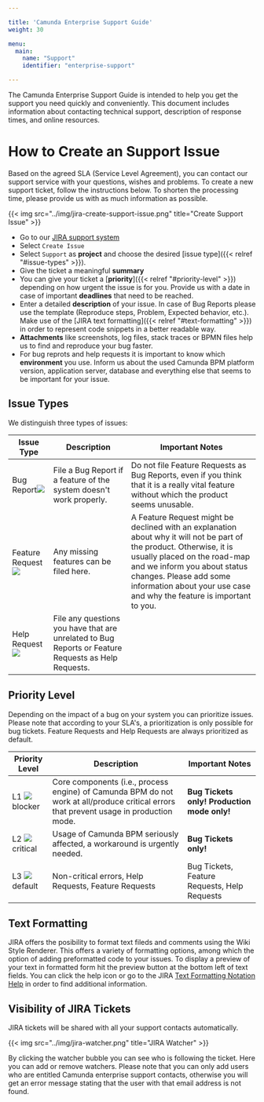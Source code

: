 ```yaml
---

title: 'Camunda Enterprise Support Guide'
weight: 30

menu:
  main:
    name: "Support"
    identifier: "enterprise-support"

---
```


The Camunda Enterprise Support Guide is intended to help you get the support you need quickly and conveniently. This document includes information about contacting technical support, description of response times, and online resources.


# How to Create an Support Issue

Based on the agreed SLA (Service Level Agreement), you can contact our support service with your questions, wishes and problems.
To create a new support ticket, follow the instructions below. To shorten the processing time, please provide us with as much information as possible.

{{< img src="../img/jira-create-support-issue.png" title="Create Support Issue" >}}

* Go to our [JIRA support system](https://app.camunda.com/jira/browse/SUPPORT)
* Select `Create Issue`
* Select `Support` as **project** and choose the desired [issue type]({{< relref "#issue-types" >}}).
* Give the ticket a meaningful **summary**
* You can give your ticket a [**priority**]({{< relref "#priority-level" >}}) depending on how urgent the issue is for you. Provide us with a date in case of important **deadlines** that need to be reached.
* Enter a detailed **description** of your issue. In case of Bug Reports please use the template (Reproduce steps, Problem, Expected behavior, etc.). Make use of the [JIRA text formatting]({{< relref "#text-formatting" >}}) in order to represent code snippets in a better readable way.
* **Attachments** like screenshots, log files, stack traces or BPMN files help us to find and reproduce your bug faster.
* For bug reprots and help requests it is important to know which **environment** you use. Inform us about the used Camunda BPM platform version, application server, database and everything else that seems to be important for your issue.


## Issue Types

We distinguish three types of issues:

<table class="table table-bordered">
  <thead>
  <tr class="success">
    <th>Issue Type</th>
    <th>Description</th>
    <th>Important Notes</th>
  </tr>
  </thead>
  <tbody>
  <tr>
    <td>Bug Report<img class="img-responsive" src="../img/jira-bug-report.png"/></td>
    <td>File a Bug Report if a feature of the system doesn't work properly.</td>
    <td>Do not file Feature Requests as Bug Reports, even if you think that it is a really vital feature without which the product seems unusable.</td>
  </tr>
  <tr>
    <td>Feature Request<img class="img-responsive" src="../img/jira-feature-request.png"/></td>
    <td>Any missing features can be filed here.</td>
    <td>A Feature Request might be declined with an explanation about why it will not be part of the product. Otherwise, it is usually placed on the road-map and we inform you about status changes. Please add some information about your use case and why the feature is important to you.</td>
  </tr>
  <tr>
    <td>Help Request<img class="img-responsive" src="../img/jira-help-request.png"/></td>
    <td>File any questions you have that are unrelated to Bug Reports or Feature Requests as Help Requests.</td>
    <td></td>
  </tr>
  </tbody>
</table>


## Priority Level

Depending on the impact of a bug on your system you can prioritize issues. Please note that according to your SLA's, a prioritization is only possible for bug tickets. Feature Requests and Help Requests are always prioritized as default.

<table class="table table-bordered">
  <thead>
  <tr class="success">
    <th>Priority Level</th>
    <th>Description</th>
    <th>Important Notes</th>
  </tr>
  </thead>
  <tbody>
  <tr>
    <td>L1 <img class="img-responsive" src="../img/jira-blocker.png"/>blocker</td>
    <td>Core components (i.e., process engine) of Camunda BPM do not work at all/produce critical errors that prevent usage in production mode.</td>
    <td><b>Bug Tickets only! Production mode only!</b></td>
  </tr>
  <tr>
    <td>L2 <img class="img-responsive" src="../img/jira-major.png"/>critical</td>
    <td>Usage of Camunda BPM seriously affected, a workaround is urgently needed. </td>
    <td><b>Bug Tickets only!</b></td>
  </tr>
  <tr>
    <td>L3 <img class="img-responsive" src="../img/jira-minor.png"/>default</td>
    <td>Non-critical errors, Help Requests, Feature Requests</td>
    <td>Bug Tickets, Feature Requests, Help Requests</td>
  </tr>
  </tbody>
</table>


## Text Formatting

JIRA offers the posibility to format text fileds and comments using the Wiki Style Renderer. This offers a variety of formatting options, among which the option of adding preformatted code to your issues. To display a preview of your text in formatted form hit the preview button at the bottom left of text fields.
You can click the help icon or go to the JIRA [Text Formatting Notation Help](https://jira.atlassian.com/secure/WikiRendererHelpAction.jspa?section=all) in order to find additional information.


## Visibility of JIRA Tickets

JIRA tickets will be shared with all your support contacts automatically.

{{< img src="../img/jira-watcher.png" title="JIRA Watcher" >}}

By clicking the watcher bubble you can see who is following the ticket. Here you can add or remove watchers. Please note that you can only add users who are entitled Camunda enterprise support contacts, otherwise you will get an error message stating that the user with that email address is not found.

